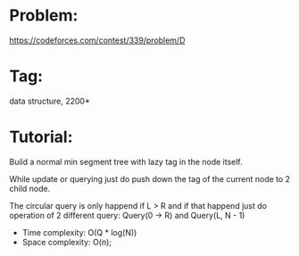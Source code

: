 # Problem:
https://codeforces.com/contest/339/problem/D

# Tag:
data structure, 2200*

# Tutorial:
Build a normal min segment tree with lazy tag in the node itself.

While update or querying just do push down the tag of the current node to 2 child node.

The circular query is only happend if L > R and if that happend just do operation of 2 different query:
Query(0 -> R) and Query(L, N - 1)

  - Time complexity: O(Q * log(N)) <br>
  - Space complexity: O(n);
